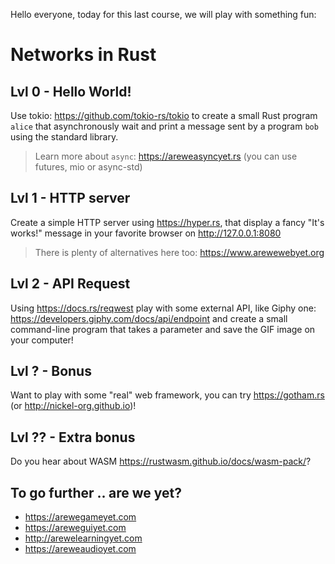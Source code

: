 Hello everyone, today for this last course, we will play with something fun:

# Networks in Rust

## Lvl 0 - Hello World!

Use tokio: <https://github.com/tokio-rs/tokio> to create a small Rust program `alice` that asynchronously wait and print a message sent by a program `bob` using the standard library.

> Learn more about `async`: <https://areweasyncyet.rs> (you can use futures, mio or async-std)

## Lvl 1 - HTTP server

Create a simple HTTP server using <https://hyper.rs>, that display a fancy "It's works!" message in your favorite browser on <http://127.0.0.1:8080>

> There is plenty of alternatives here too: <https://www.arewewebyet.org>

## Lvl 2 - API Request

Using <https://docs.rs/reqwest> play with some external API, like Giphy one: https://developers.giphy.com/docs/api/endpoint and create a small command-line program that takes a parameter and save the GIF image on your computer!

## Lvl ? - Bonus

Want to play with some "real" web framework, you can try <https://gotham.rs> (or <http://nickel-org.github.io>)!

## Lvl ?? - Extra bonus

Do you hear about WASM <https://rustwasm.github.io/docs/wasm-pack/>?

## To go further .. are we yet?

- <https://arewegameyet.com>
- <https://areweguiyet.com>
- <http://arewelearningyet.com>
- <https://areweaudioyet.com>
